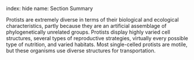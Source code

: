 index: hide
name: Section Summary

Protists are extremely diverse in terms of their biological and ecological characteristics, partly because they are an artificial assemblage of phylogenetically unrelated groups. Protists display highly varied cell structures, several types of reproductive strategies, virtually every possible type of nutrition, and varied habitats. Most single-celled protists are motile, but these organisms use diverse structures for transportation.
